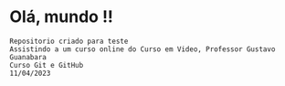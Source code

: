 # Olá, mundo !! 
    Repositorio criado para teste
    Assistindo a um curso online do Curso em Video, Professor Gustavo Guanabara
    Curso Git e GitHub
    11/04/2023
